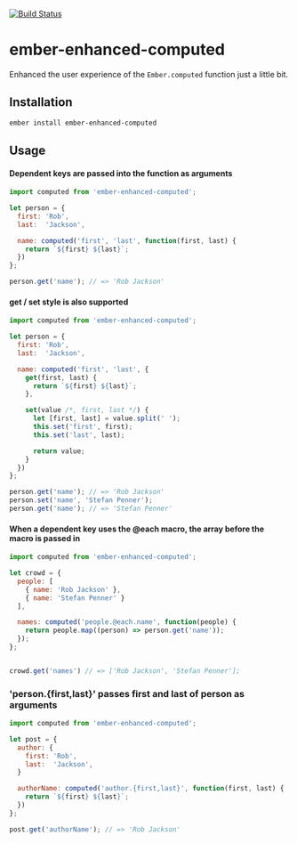 [![Build Status](https://travis-ci.org/martndemus/ember-enhanced-computed.svg?branch=master)](https://travis-ci.org/martndemus/ember-enhanced-computed)

# ember-enhanced-computed

Enhanced the user experience of the `Ember.computed` function just a little bit.

## Installation

```sh
ember install ember-enhanced-computed
```

## Usage

#### Dependent keys are passed into the function as arguments

```js
import computed from 'ember-enhanced-computed';

let person = {
  first: 'Rob',
  last:  'Jackson',

  name: computed('first', 'last', function(first, last) {
    return `${first} ${last}`;
  })
};

person.get('name'); // => 'Rob Jackson'
```

#### get / set style is also supported

```js
import computed from 'ember-enhanced-computed';

let person = {
  first: 'Rob',
  last:  'Jackson',

  name: computed('first', 'last', {
    get(first, last) {
      return `${first} ${last}`;
    },

    set(value /*, first, last */) {
      let [first, last] = value.split(' ');
      this.set('first', first);
      this.set('last', last);

      return value;
    }
  })
};

person.get('name'); // => 'Rob Jackson'
person.set('name', 'Stefan Penner');
person.get('name'); // => 'Stefan Penner'
```

#### When a dependent key uses the @each macro, the array before the macro is passed in

```js
import computed from 'ember-enhanced-computed';

let crowd = {
  people: [
    { name: 'Rob Jackson' },
    { name: 'Stefan Penner' }
  ],

  names: computed('people.@each.name', function(people) {
    return people.map((person) => person.get('name'));
  });
};


crowd.get('names') // => ['Rob Jackson', 'Stefan Penner'];
```

### 'person.{first,last}' passes first and last of person as arguments

```js
import computed from 'ember-enhanced-computed';

let post = {
  author: {
    first: 'Rob',
    last:  'Jackson',
  }

  authorName: computed('author.{first,last}', function(first, last) {
    return `${first} ${last}`;
  })
};

post.get('authorName'); // => 'Rob Jackson'
```
